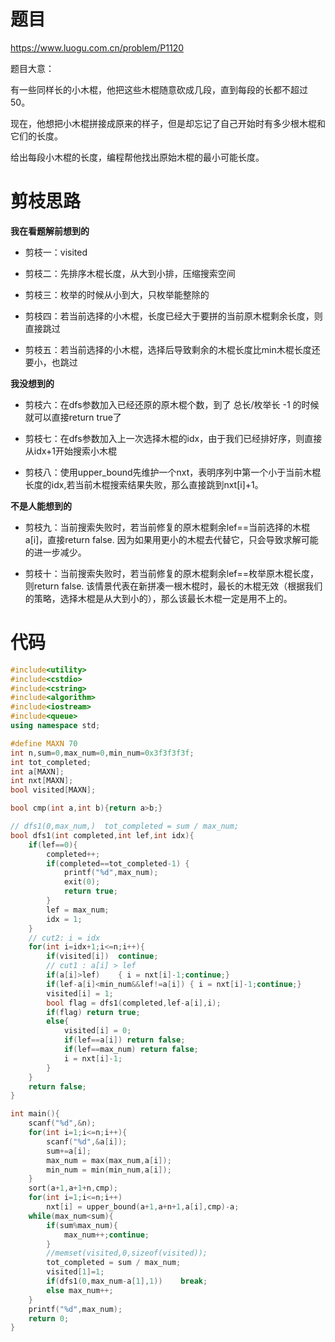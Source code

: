 # 题目

https://www.luogu.com.cn/problem/P1120

题目大意：

有一些同样长的小木棍，他把这些木棍随意砍成几段，直到每段的长都不超过 50。

现在，他想把小木棍拼接成原来的样子，但是却忘记了自己开始时有多少根木棍和它们的长度。

给出每段小木棍的长度，编程帮他找出原始木棍的最小可能长度。

# 剪枝思路

**我在看题解前想到的**

* 剪枝一：visited

* 剪枝二：先排序木棍长度，从大到小排，压缩搜索空间

* 剪枝三：枚举的时候从小到大，只枚举能整除的

* 剪枝四：若当前选择的小木棍，长度已经大于要拼的当前原木棍剩余长度，则直接跳过

* 剪枝五：若当前选择的小木棍，选择后导致剩余的木棍长度比min木棍长度还要小，也跳过

**我没想到的**

* 剪枝六：在dfs参数加入已经还原的原木棍个数，到了 总长/枚举长 -1 的时候就可以直接return true了

* 剪枝七：在dfs参数加入上一次选择木棍的idx，由于我们已经排好序，则直接从idx+1开始搜索小木棍

* 剪枝八：使用upper_bound先维护一个nxt，表明序列中第一个小于当前木棍长度的idx,若当前木棍搜索结果失败，那么直接跳到nxt[i]+1。

**不是人能想到的**

* 剪枝九：当前搜索失败时，若当前修复的原木棍剩余lef==当前选择的木棍a[i]，直接return false. 因为如果用更小的木棍去代替它，只会导致求解可能的进一步减少。

* 剪枝十：当前搜索失败时，若当前修复的原木棍剩余lef==枚举原木棍长度，则return false. 该情景代表在新拼凑一根木棍时，最长的木棍无效（根据我们的策略，选择木棍是从大到小的），那么该最长木棍一定是用不上的。

# 代码

```cpp
#include<utility>
#include<cstdio>
#include<cstring>
#include<algorithm>
#include<iostream>
#include<queue>
using namespace std;

#define MAXN 70
int n,sum=0,max_num=0,min_num=0x3f3f3f3f;
int tot_completed;
int a[MAXN];
int nxt[MAXN];
bool visited[MAXN];

bool cmp(int a,int b){return a>b;}

// dfs1(0,max_num,)  tot_completed = sum / max_num;
bool dfs1(int completed,int lef,int idx){
    if(lef==0){
        completed++;
        if(completed==tot_completed-1) {
            printf("%d",max_num);
            exit(0);
            return true;
        }
        lef = max_num;
        idx = 1;
    }
    // cut2: i = idx
    for(int i=idx+1;i<=n;i++){
        if(visited[i])  continue;
        // cut1 : a[i] > lef
        if(a[i]>lef)    { i = nxt[i]-1;continue;}
        if(lef-a[i]<min_num&&lef!=a[i]) { i = nxt[i]-1;continue;}
        visited[i] = 1;
        bool flag = dfs1(completed,lef-a[i],i);
        if(flag) return true;
        else{
            visited[i] = 0;
            if(lef==a[i]) return false;
            if(lef==max_num) return false;
            i = nxt[i]-1;
        }
    }
    return false;
}

int main(){
    scanf("%d",&n);
    for(int i=1;i<=n;i++){
        scanf("%d",&a[i]);
        sum+=a[i];
        max_num = max(max_num,a[i]);
        min_num = min(min_num,a[i]);
    }
    sort(a+1,a+1+n,cmp);
    for(int i=1;i<=n;i++)
        nxt[i] = upper_bound(a+1,a+n+1,a[i],cmp)-a;
    while(max_num<sum){
        if(sum%max_num){
            max_num++;continue;
        }
        //memset(visited,0,sizeof(visited));
        tot_completed = sum / max_num;
        visited[1]=1;
        if(dfs1(0,max_num-a[1],1))    break;
        else max_num++;
    }
    printf("%d",max_num);
    return 0;
}
```